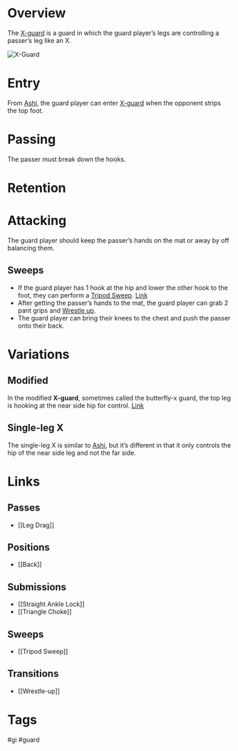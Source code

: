 # Overview
The <u>X-guard</u> is a guard in which the guard player’s legs are controlling a passer’s leg like an X.

![X-Guard](https://www.grapplearts.com/wp-content/uploads/2013/03/What-is-the-X-Guard.png)
# Entry
From [Ashi](obsidian://open?vault=Obsidian-BJJ-Notes&file=Guards%2FAshi%20Garami), the guard player can enter <u>X-guard</u> when the opponent strips the top foot.
# Passing
The passer must break down the hooks.
# Retention
# Attacking
The guard player should keep the passer’s hands on the mat or away by off balancing them.
## Sweeps
- If the guard player has 1 hook at the hip and lower the other hook to the foot, they can perform a [Tripod Sweep](obsidian://open?vault=Obsidian-BJJ-Notes&file=Sweeps%2FTripod%20Sweep). [Link](https://www.youtube.com/watch?v=5SkgNz0iwbw)
- After getting the passer’s hands to the mat, the guard player can grab 2 pant grips and [Wrestle up](obsidian://open?vault=Obsidian-BJJ-Notes&file=Transitions%2FWrestle-up).
- The guard player can bring their knees to the chest and push the passer onto their back.
# Variations
## Modified
In the modified **X-guard**, sometimes called the butterfly-x guard, the top leg is hooking at the near side hip for control. [Link](https://www.youtube.com/watch?v=5YiH8ggmM4I&t=11s)
## Single-leg X
The single-leg X is similar to [Ashi](obsidian://open?vault=Obsidian-BJJ-Notes&file=Guards%2FAshi%20Garami), but it’s different in that it only controls the hip of the near side leg and not the far side.
# Links
## Passes
- [[Leg Drag]]
## Positions
- [[Back]]
## Submissions
- [[Straight Ankle Lock]]
- [[Triangle Choke]]
## Sweeps
- [[Tripod Sweep]]
## Transitions
- [[Wrestle-up]]
# Tags
#gi #guard 
